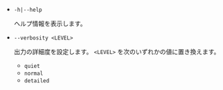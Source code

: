 * `-h|--help`

  ヘルプ情報を表示します。

* `--verbosity <LEVEL>`

  出力の詳細度を設定します。 `<LEVEL>` を次のいずれかの値に置き換えます。
  
  * `quiet`
  * `normal`
  * `detailed`